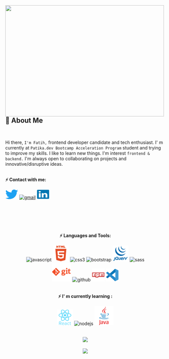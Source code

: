 
  <img align="left" width="500" height="350" src="https://user-images.githubusercontent.com/47625725/149567020-a4c6bbbb-0c6e-4ebd-97f7-3f760462a57d.gif">



<h2> 🚀 About Me </h2>
<br>

Hi there, `I'm Fatih,` frontend developer candidate and tech enthusiast. I' m currently at `Patika.dev Bootcamp Acceleration Program` student and trying to improve my skills. 
I like to learn new things. I'm interest `frontend & backend.` I'm always open to collaborating on projects and innovative/disruptive ideas.

<div>
  <br>
  <b>⚡️ Contact with me:</b>
  <br>
  <br>
  <a href="https://twitter.com/fatih_bas"><img src="https://github.com/devicons/devicon/blob/v2.14.0/icons/twitter/twitter-original.svg" alt="twitter"  width="40" height="30"></a>
  <a href="mailto:fatihbas1@gmail.com"><img src="https://seeklogo.com/images/G/gmail-new-2020-logo-32DBE11BB4-seeklogo.com.png" alt="gmail" width="40" height="30"></a>
  <a href="https://www.linkedin.com/in/fatih-bas"><img src="https://github.com/devicons/devicon/blob/v2.14.0/icons/linkedin/linkedin-original.svg" alt="linkedin" width="40" height="30"></a>
</div>
<br>
<br>
<br>
<br>
<br>


<div align="center"> <br>
  <b> ⚡️ Languages and Tools:</b> <br>
  <br>
  <img src="https://cdn.jsdelivr.net/gh/devicons/devicon/icons/javascript/javascript-original.svg" alt="javascript" width=40" height="40"/>
  <img src="https://github.com/devicons/devicon/blob/v2.14.0/icons/html5/html5-plain-wordmark.svg" alt="html5" width="50" height="50">
  <img src="https://cdn.jsdelivr.net/gh/devicons/devicon/icons/css3/css3-plain.svg" alt="css3" width="40" height="40"/>
  <img src="https://cdn.jsdelivr.net/gh/devicons/devicon/icons/bootstrap/bootstrap-original.svg" alt="bootstrap" width="40" height="40"/>
  <img src="https://github.com/devicons/devicon/blob/v2.14.0/icons/jquery/jquery-plain-wordmark.svg" alt="jquery" width="50" height="50"/>
  <img src="https://cdn.jsdelivr.net/gh/devicons/devicon/icons/sass/sass-original.svg" alt="sass" width="50" height="50"/><br>
  <img src="https://github.com/devicons/devicon/blob/v2.14.0/icons/git/git-plain-wordmark.svg" alt="git" width="60" height="60"/>
  <img src="https://cdn.jsdelivr.net/gh/devicons/devicon/icons/github/github-original.svg" alt="github" width="40" height="40"/>
  <img src="https://github.com/devicons/devicon/blob/v2.14.0/icons/npm/npm-original-wordmark.svg" alt="npmjs"  width="40" height="40">  
  <img src="https://github.com/devicons/devicon/blob/v2.14.0/icons/vscode/vscode-original.svg" alt="VS Code"  width="40" height="40">
  
</div>
<br>
<br>

 <div align="center"><strong>⚡️ I' m currently learning : </strong>
  <br>
  <br>
   <img src="https://raw.githubusercontent.com/devicons/devicon/master/icons/react/react-original-wordmark.svg" alt="reactjs" width="50" height="50"/>
   <img src="https://cdn.jsdelivr.net/gh/devicons/devicon/icons/nodejs/nodejs-original.svg" alt="nodejs" width="50" height="50"/>
   <img src="https://github.com/devicons/devicon/blob/v2.14.0/icons/java/java-original-wordmark.svg" alt="java" width="60" height="60"/>                                         </div>
                                                                                                                                      
<br>
<br>

                                                                                                                                
<div align = "center">
  <img src="https://github-readme-stats.vercel.app/api?username=fatih-bas&show_icons=true&hide=contribs,prs&cache_seconds=86400&theme=radical">
  <br><br>
  <img align src="https://api.visitorbadge.io/api/visitors?path=fatih-bas&label=visitors&labelColor=%23697689&countColor=%23ff8a65&style=plastic">
</div>






